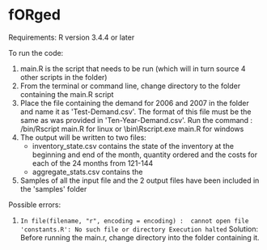 # fORged

Requirements:
   R version 3.4.4 or later


To run the code: 
1. main.R is the script that needs to be run (which will in turn source 4 other scripts in the folder)
2. From the terminal or command line, change directory to the folder containing the main.R script
3. Place the file containing the demand for 2006 and 2007 in the folder and name it as 'Test-Demand.csv'. The format of this file must be the same as was provided in 'Ten-Year-Demand.csv'.
Run the command : <Path to R installation>/bin/Rscript main.R for linux or <Path to R installation>\bin\Rscript.exe main.R for windows
4. The output will be written to two files: 
   - inventory_state.csv contains the state of the inventory at the beginning and end of the month, quantity ordered and the costs for each of the 24 months from 121-144
   - aggregate_stats.csv contains the 
5. Samples of all the input file and the 2 output files have been included in the 'samples' folder

Possible errors:

1. `In file(filename, "r", encoding = encoding) :  cannot open file 'constants.R': No such file or directory Execution halted`
   Solution: Before running the main.r, change directory into the folder containing it.
